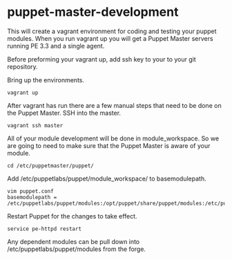 # puppet-master-development
This will create a vagrant environment for coding and testing your puppet modules.  When you run vagrant up you will get a Puppet Master servers running PE 3.3 and a single agent.

Before preforming your vagrant up, add ssh key to your to your git repository.

Bring up the environments.
```
vagrant up
```

After vagrant has run there are a few manual steps that need to be done on the Puppet Master.  SSH into the master.

```
vagrant ssh master
```

All of your module development will be done in module_workspace.  So we are going to need to make sure that the Puppet Master is aware of your module.
```
cd /etc/puppetmaster/puppet/
```

Add /etc/puppetlabs/puppet/module_workspace/ to basemodulepath.
```
vim puppet.conf
basemodulepath = /etc/puppetlabs/puppet/modules:/opt/puppet/share/puppet/modules:/etc/puppetlabs/puppet/module_workspace/
```

Restart Puppet for the changes to take effect.
```
service pe-httpd restart
```

Any dependent modules can be pull down into /etc/puppetlabs/puppet/modules from the forge.

